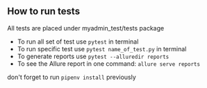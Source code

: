 ## How to run tests

All tests are placed under myadmin_test/tests package 
* To run all set of test use ```pytest``` in terminal
* To run specific test use ```pytest name_of_test.py``` in terminal 
* To generate reports use ```pytest --alluredir reports``` 
* To see the Allure report in one command: ```allure serve reports```

don't forget to run ``` pipenv install ``` previously 
